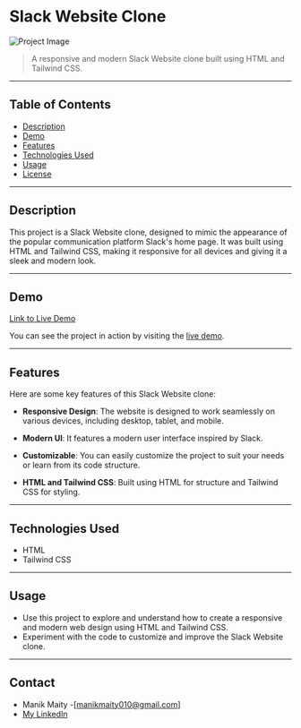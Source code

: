 # Slack Website Clone

![Project Image](your_image_url_here)

> A responsive and modern Slack Website clone built using HTML and Tailwind CSS.

---

## Table of Contents

- [Description](https://github.com/ManikMaity/Slack-Clone/new/master?readme=1#description)
- [Demo](https://github.com/ManikMaity/Slack-Clone/new/master?readme=1#demo)
- [Features](https://github.com/ManikMaity/Slack-Clone/new/master?readme=1#features)  <!-- Add Features Section -->
- [Technologies Used](https://github.com/ManikMaity/Slack-Clone/new/master?readme=1#technologies-used)
- [Usage](https://github.com/ManikMaity/Slack-Clone/new/master?readme=1#usage)
- [License](https://github.com/ManikMaity/Slack-Clone/new/master?readme=1#license)

---

## Description

This project is a Slack Website clone, designed to mimic the appearance of the popular communication platform Slack's home page. It was built using HTML and Tailwind CSS, making it responsive for all devices and giving it a sleek and modern look.

---

## Demo

[Link to Live Demo](https://manikmaity.github.io/Slack-Clone/)

You can see the project in action by visiting the [live demo](https://manikmaity.github.io/Slack-Clone/).

---

## Features

Here are some key features of this Slack Website clone:

- **Responsive Design**: The website is designed to work seamlessly on various devices, including desktop, tablet, and mobile.

- **Modern UI**: It features a modern user interface inspired by Slack.

- **Customizable**: You can easily customize the project to suit your needs or learn from its code structure.

- **HTML and Tailwind CSS**: Built using HTML for structure and Tailwind CSS for styling.

---

## Technologies Used

- HTML
- Tailwind CSS

---

## Usage

- Use this project to explore and understand how to create a responsive and modern web design using HTML and Tailwind CSS.
- Experiment with the code to customize and improve the Slack Website clone.

---

## Contact

- Manik Maity -[manikmaity010@gmail.com]
- [My LinkedIn](https://www.linkedin.com/in/manikmaity/)



